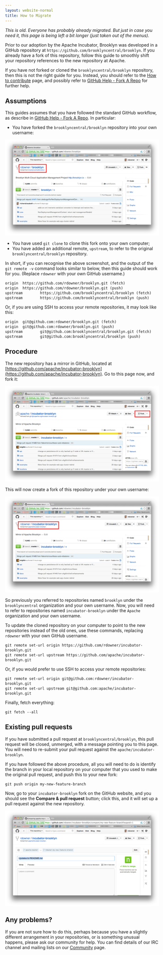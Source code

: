 ```yaml
---
layout: website-normal
title: How to Migrate
---
```


*This is old. Everyone has probably already migrated.
But just in case you need it, this page is being left a bit longer
(just taken out of the menus).*

Prior to our adoption by the Apache Incubator, Brooklyn was developed in a
GitHub repository at `https://github.com/brooklyncentral/brooklyn`. If you
already have a fork of this repository, follow this guide to smoothly shift
your repository references to the new repository at Apache.

If you have not forked or cloned the `brooklyncentral/brooklyn` repository,
then this is not the right guide for you. Instead, you should refer to the
[How to contribute](how-to-contribute.html) page, and possibly refer to
[GitHub Help - Fork A Repo](https://help.github.com/articles/fork-a-repo) for
further help.


Assumptions
-----------

This guides assumes that you have followed the standard GitHub workflow, as
describe in [GitHub Help - Fork A Repo](https://help.github.com/articles/fork-a-repo).
In particular:

- You have forked the `brooklyncentral/brooklyn` repository into your own
  username:

![Screenshot of GitHub showing a typical fork](fork-before.png)

- You have used `git clone` to clone this fork onto your own computer;
- You have added an additional remote, `upstream`, to refer to the original
  `brooklyncentral/brooklyn` repository.

In short, if you can recognise the above screenshot, and the output of the
`git remote -v` command looks similar to below, then this guide should work
for you. (Replace `rdowner` with your own GitHub username.)

    origin  https://github.com/rdowner/brooklyn.git (fetch)
    origin  https://github.com/rdowner/brooklyn.git (push)
    upstream        https://github.com/brooklyncentral/brooklyn (fetch)
    upstream        https://github.com/brooklyncentral/brooklyn (push)

Or, if you are using SSH to access your remote repositories, it may look like
this:

    origin  git@github.com:rdowner/brooklyn.git (fetch)
    origin  git@github.com:rdowner/brooklyn.git (push)
    upstream        git@github.com:brooklyncentral/brooklyn.git (fetch)
    upstream        git@github.com:brooklyncentral/brooklyn (push)



Procedure
---------

The new repository has a mirror in GitHub, located at
[https://github.com/apache/incubator-brooklyn](https://github.com/apache/incubator-brooklyn).
Go to this page now, and fork it:

![Screenshot of the new repository mirror in GitHub, with fork button](fork-new.png)

This will now create a fork of this repository under your own username:

![Screenshot of the new fork in your workspace](fork-after.png)

So previously you referred to repositories named `brooklyn` under the
`brooklyncentral` organization and your own username. Now, you will need to
refer to repositories named `incubator-brooklyn` under the `Apache`
organization and your own username.

To update the cloned repository on your computer to point to the new
repositories instead of the old ones, use these commands, replacing `rdowner`
with your own GitHub username.

    git remote set-url origin https://github.com/rdowner/incubator-brooklyn.git
    git remote set-url upstream https://github.com/apache/incubator-brooklyn.git

Or, if you would prefer to use SSH to access your remote repositories:

    git remote set-url origin git@github.com:rdowner/incubator-brooklyn.git
    git remote set-url upstream git@github.com:apache/incubator-brooklyn.git

Finally, fetch everything:

    git fetch --all


Existing pull requests
----------------------

If you have submitted a pull request at `brooklyncentral/brooklyn`, this pull
request will be closed, unmerged, with a message pointing you to this page. You
will need to re-submit your pull request against the
`apache/incubator-brooklyn`.

If you have followed the above procedure, all you will need to do is identify
the branch in your local repository on your computer that you used to make the
original pull request, and push this to your new fork:

```
git push origin my-new-feature-branch
```

Now, go to your `incubator-brooklyn` fork on the GitHub website, and you should
see the **Compare &amp; pull request** button; click this, and it will set up a
pull request against the new repository.

![Screen shot of a pull request against incubator-brooklyn](pull-request.png)


Any problems?
-------------

If you are not sure how to do this, perhaps because you have a slightly
different arrangement in your repositories, or is something unusual happens,
please ask our community for help. You can find details of our IRC channel
and mailing lists on our [Community](index.html) page.
